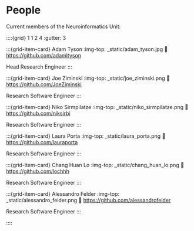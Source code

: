 # People

Current members of the Neuroinformatics Unit:

::::{grid} 1 1 2 4
:gutter: 3

:::{grid-item-card} Adam Tyson
:img-top: _static/adam_tyson.jpg
:link: https://github.com/adamltyson

Head Research Engineer
:::

:::{grid-item-card} Joe Ziminski
:img-top: _static/joe_ziminski.png
:link: https://github.com/JoeZiminski

Research Software Engineer
:::

:::{grid-item-card} Niko Sirmpilatze
:img-top: _static/niko_sirmpilatze.png
:link: https://github.com/niksirbi

Research Software Engineer
:::

:::{grid-item-card} Laura Porta
:img-top: _static/laura_porta.png
:link: https://github.com/lauraporta

Research Software Engineer
:::

:::{grid-item-card} Chang Huan Lo
:img-top: _static/chang_huan_lo.png
:link: https://github.com/lochhh

Research Software Engineer
:::

:::{grid-item-card} Alessandro Felder
:img-top: _static/alessandro_felder.png
:link: https://github.com/alessandrofelder

Research Software Engineer
:::

::::